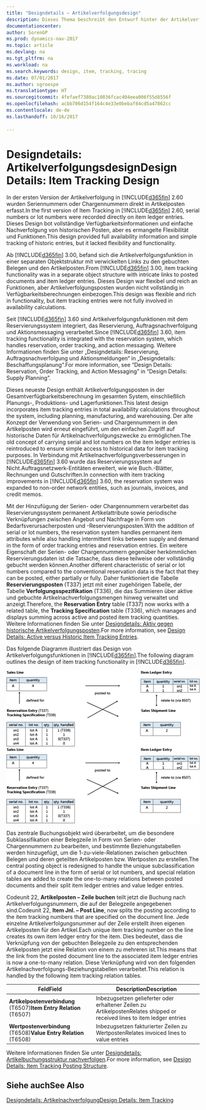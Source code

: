 ```yaml
---
title: "Designdetails – Artikelverfolgungsdesign"
description: Dieses Thema beschreibt den Entwurf hinter der Artikelverfolgung in [!INCLUDE[d365fin](includes/d365fin_md.md)].
documentationcenter: 
author: SorenGP
ms.prod: dynamics-nav-2017
ms.topic: article
ms.devlang: na
ms.tgt_pltfrm: na
ms.workload: na
ms.search.keywords: design, item, tracking, tracing
ms.date: 07/01/2017
ms.author: sgroespe
ms.translationtype: HT
ms.sourcegitcommit: 4fefaef7380ac10836fcac404eea006f55d8556f
ms.openlocfilehash: acbb706d154f164c4e33e0bebaf84cd5a47862cc
ms.contentlocale: de-de
ms.lasthandoff: 10/16/2017

---
```

# <a name="design-details-item-tracking-design"></a><span data-ttu-id="0bb0b-103">Designdetails: Artikelverfolgungsdesign</span><span class="sxs-lookup"><span data-stu-id="0bb0b-103">Design Details: Item Tracking Design</span></span>
<span data-ttu-id="0bb0b-104">In der ersten Version der Artikelverfolgung in [!INCLUDE[d365fin](includes/d365fin_md.md)] 2.60 wurden Seriennummern oder Chargennummern direkt in Artikelposten erfasst.</span><span class="sxs-lookup"><span data-stu-id="0bb0b-104">In the first version of Item Tracking in [!INCLUDE[d365fin](includes/d365fin_md.md)] 2.60, serial numbers or lot numbers were recorded directly on item ledger entries.</span></span> <span data-ttu-id="0bb0b-105">Dieses Design bot vollständige Verfügbarkeitsinformationen und einfache Nachverfolgung von historischen Posten, aber es ermangelte Flexibilität und Funktionen.</span><span class="sxs-lookup"><span data-stu-id="0bb0b-105">This design provided full availability information and simple tracking of historic entries, but it lacked flexibility and functionality.</span></span>  

<span data-ttu-id="0bb0b-106">Ab [!INCLUDE[d365fin](includes/d365fin_md.md)] 3.00, befand sich die Artikelverfolgungsfunktion in einer separaten Objektstruktur mit verwickelten Links zu den gebuchten Belegen und den Artikelposten.</span><span class="sxs-lookup"><span data-stu-id="0bb0b-106">From [!INCLUDE[d365fin](includes/d365fin_md.md)] 3.00, item tracking functionality was in a separate object structure with intricate links to posted documents and item ledger entries.</span></span> <span data-ttu-id="0bb0b-107">Dieses Design war flexibel und reich an Funktionen, aber Artikelverfolgungsposten wurden nicht vollständig in Verfügbarkeitsberechnungen einbezogen.</span><span class="sxs-lookup"><span data-stu-id="0bb0b-107">This design was flexible and rich in functionality, but item tracking entries were not fully involved in availability calculations.</span></span>  

<span data-ttu-id="0bb0b-108">Seit [!INCLUDE[d365fin](includes/d365fin_md.md)] 3.60 sind Artikelverfolgungsfunktionen mit dem Reservierungssystem integriert, das Reservierung, Auftragsnachverfolgung und Aktionsmessaging verarbeitet.</span><span class="sxs-lookup"><span data-stu-id="0bb0b-108">Since [!INCLUDE[d365fin](includes/d365fin_md.md)] 3.60, item tracking functionality is integrated with the reservation system, which handles reservation, order tracking, and action messaging.</span></span> <span data-ttu-id="0bb0b-109">Weitere Informationen finden Sie unter „Designdetails: Reservierung, Auftragsnachverfolgung und Aktionsmeldungen“ in „Designdetails: Beschaffungsplanung“.</span><span class="sxs-lookup"><span data-stu-id="0bb0b-109">For more information, see “Design Details: Reservation, Order Tracking, and Action Messaging” in “Design Details: Supply Planning”.</span></span>  

<span data-ttu-id="0bb0b-110">Dieses neueste Design enthält Artikelverfolgungsposten in der Gesamtverfügbarkeitsberechnung im gesamten System, einschließlich Planungs-, Produktions- und Lagerfunktionen.</span><span class="sxs-lookup"><span data-stu-id="0bb0b-110">This latest design incorporates item tracking entries in total availability calculations throughout the system, including planning, manufacturing, and warehousing.</span></span> <span data-ttu-id="0bb0b-111">Der alte Konzept der Verwendung von Serien- und Chargennummern in den Artikelposten wird erneut eingeführt, um den einfachen Zugriff auf historische Daten für Artikelnachverfolgungszwecke zu ermöglichen.</span><span class="sxs-lookup"><span data-stu-id="0bb0b-111">The old concept of carrying serial and lot numbers on the item ledger entries is reintroduced to ensure simple access to historical data for item tracking purposes.</span></span> <span data-ttu-id="0bb0b-112">In Verbindung mit Artikelnachverfolgungsverbesserungen in [!INCLUDE[d365fin](includes/d365fin_md.md)] 3.60 wurde das Reservierungssystem auf Nicht.Auftragsnetzwerk-Entitäten erweitert, wie wie Buch.-Blätter, Rechnungen und Gutschriften.</span><span class="sxs-lookup"><span data-stu-id="0bb0b-112">In connection with item tracking improvements in [!INCLUDE[d365fin](includes/d365fin_md.md)] 3.60, the reservation system was expanded to non-order network entities, such as journals, invoices, and credit memos.</span></span>  

<span data-ttu-id="0bb0b-113">Mit der Hinzufügung der Serien- oder Chargennummern verarbeitet das Reservierungssystem permanent Artikelattribute sowie periodische Verknüpfungen zwischen Angebot und Nachfrage in Form von Bedarfsverursacherposten und -Reservierungsposten.</span><span class="sxs-lookup"><span data-stu-id="0bb0b-113">With the addition of serial or lot numbers, the reservation system handles permanent item attributes while also handling intermittent links between supply and demand in the form of order tracking entries and reservation entries.</span></span> <span data-ttu-id="0bb0b-114">Ein weitere Eigenschaft der Serien- oder Chargennummern gegenüber herkömmlichen Reservierungsdaten ist die Tatsache, dass diese teilweise oder vollständig gebucht werden können.</span><span class="sxs-lookup"><span data-stu-id="0bb0b-114">Another different characteristic of serial or lot numbers compared to the conventional reservation data is the fact that they can be posted, either partially or fully.</span></span> <span data-ttu-id="0bb0b-115">Daher funktioniert die Tabelle **Reservierungsposten** (T337) jetzt mit einer zugehörigen Tabelle, der Tabelle **Verfolgungsspezifikation** (T336), die das Summieren über aktive und gebuchte Artikelnachverfolgungsmengen hinweg verwaltet und anzeigt.</span><span class="sxs-lookup"><span data-stu-id="0bb0b-115">Therefore, the **Reservation Entry** table (T337) now works with a related table, the **Tracking Specification** table (T336), which manages and displays summing across active and posted item tracking quantities.</span></span> <span data-ttu-id="0bb0b-116">Weitere Informationen finden Sie unter [Designdetails: Aktiv gegen historische Artikelverfolgungsposten](design-details-active-versus-historic-item-tracking-entries.md).</span><span class="sxs-lookup"><span data-stu-id="0bb0b-116">For more information, see [Design Details: Active versus Historic Item Tracking Entries](design-details-active-versus-historic-item-tracking-entries.md).</span></span>  

<span data-ttu-id="0bb0b-117">Das folgende Diagramm illustriert das Design von Artikelverfolgungsfunktionen in [!INCLUDE[d365fin](includes/d365fin_md.md)].</span><span class="sxs-lookup"><span data-stu-id="0bb0b-117">The following diagram outlines the design of item tracking functionality in [!INCLUDE[d365fin](includes/d365fin_md.md)].</span></span>  

<span data-ttu-id="0bb0b-118">![Artikelverfolgungsentwurf](media/design_details_item_tracking_design.png "design_details_item_tracking_design")</span><span class="sxs-lookup"><span data-stu-id="0bb0b-118">![Item tracking design](media/design_details_item_tracking_design.png "design_details_item_tracking_design")</span></span>  

<span data-ttu-id="0bb0b-119">Das zentrale Buchungsobjekt wird überarbeitet, um die besondere Subklassifikation einer Belegzeile in Form von Serien- oder Chargennummern zu bearbeiten, und bestimmte Beziehungstabellen werden hinzugefügt, um die 1-zu-viele-Relationen zwischen gebuchten Belegen und deren geteilten Artikelposten bzw. Wertposten zu erstellen.</span><span class="sxs-lookup"><span data-stu-id="0bb0b-119">The central posting object is redesigned to handle the unique subclassification of a document line in the form of serial or lot numbers, and special relation tables are added to create the one-to-many relations between posted documents and their split item ledger entries and value ledger entries.</span></span>  

<span data-ttu-id="0bb0b-120">Codeunit 22, **Artikelposten – Zeile buchen** teilt jetzt die Buchung nach Artikelverfolgungsnummern, die auf der Belegzeile angegebenen sind.</span><span class="sxs-lookup"><span data-stu-id="0bb0b-120">Codeunit 22, **Item Jnl. – Post Line**, now splits the posting according to the item tracking numbers that are specified on the document line.</span></span> <span data-ttu-id="0bb0b-121">Jede einzelne Artikelverfolgungsnummer auf der Zeile erstellt ihren eigenen Artikelposten für den Artikel.</span><span class="sxs-lookup"><span data-stu-id="0bb0b-121">Each unique item tracking number on the line creates its own item ledger entry for the item.</span></span> <span data-ttu-id="0bb0b-122">Dies bedeutet, dass die Verknüpfung von der gebuchten Belegzeile zu den entsprechenden Artikelposten jetzt eine Relation von einem zu mehreren ist.</span><span class="sxs-lookup"><span data-stu-id="0bb0b-122">This means that the link from the posted document line to the associated item ledger entries is now a one-to-many relation.</span></span> <span data-ttu-id="0bb0b-123">Diese Verknüpfung wird von den folgenden Artikelnachverfolgungs-Beziehungstabellen verarbeitet.</span><span class="sxs-lookup"><span data-stu-id="0bb0b-123">This relation is handled by the following item tracking relation tables.</span></span>  

|<span data-ttu-id="0bb0b-124">Feld</span><span class="sxs-lookup"><span data-stu-id="0bb0b-124">Field</span></span>|<span data-ttu-id="0bb0b-125">Description</span><span class="sxs-lookup"><span data-stu-id="0bb0b-125">Description</span></span>|  
|---------------|---------------------------------------|  
|<span data-ttu-id="0bb0b-126">**Artikelpostenverbindung** (T6507)</span><span class="sxs-lookup"><span data-stu-id="0bb0b-126">**Item Entry Relation** (T6507)</span></span>|<span data-ttu-id="0bb0b-127">Inbezugsetzen gelieferter oder erhaltener Zeilen zu Artikelposten</span><span class="sxs-lookup"><span data-stu-id="0bb0b-127">Relates shipped or received lines to item ledger entries</span></span>|  
|<span data-ttu-id="0bb0b-128">**Wertpostenverbindung** (T6508)</span><span class="sxs-lookup"><span data-stu-id="0bb0b-128">**Value Entry Relation** (T6508)</span></span>|<span data-ttu-id="0bb0b-129">Inbezugsetzen fakturierter Zeilen zu Wertposten</span><span class="sxs-lookup"><span data-stu-id="0bb0b-129">Relates invoiced lines to value entries</span></span>|  

<span data-ttu-id="0bb0b-130">Weitere Informationen finden Sie unter [Designdetails: Artikelbuchungsstruktur nachverfolgen](design-details-item-tracking-posting-structure.md).</span><span class="sxs-lookup"><span data-stu-id="0bb0b-130">For more information, see [Design Details: Item Tracking Posting Structure](design-details-item-tracking-posting-structure.md).</span></span>  

## <a name="see-also"></a><span data-ttu-id="0bb0b-131">Siehe auch</span><span class="sxs-lookup"><span data-stu-id="0bb0b-131">See Also</span></span>  
[<span data-ttu-id="0bb0b-132">Designdetails: Artikelnachverfolgung</span><span class="sxs-lookup"><span data-stu-id="0bb0b-132">Design Details: Item Tracking</span></span>](design-details-item-tracking.md)

